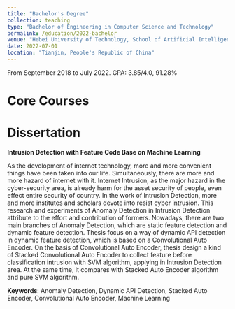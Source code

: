 ```yaml
---
title: "Bachelor's Degree"
collection: teaching
type: "Bachelor of Engineering in Computer Science and Technology"
permalink: /education/2022-bachelor
venue: "Hebei University of Technology, School of Artificial Intelligence"
date: 2022-07-01
location: "Tianjin, People's Republic of China"
---
```


From September 2018 to July 2022. GPA: 3.85/4.0, 91.28%

Core Courses
======

Dissertation
======
**Intrusion Detection with Feature Code Base on Machine Learning**  

As the development of internet technology, more and more convenient
things have been taken into our life. Simultaneously, there are more
and more hazard of internet with it. Internet Intrusion, as the major
hazard in the cyber-security area, is already harm for the asset
security of people, even effect entire security of country. In the
work of Intrusion Detection, more and more institutes and scholars
devote into resist cyber intrusion. This research and experiments of
Anomaly Detection in Intrusion Detection attribute to the effort and
contribution of formers. Nowadays, there are two main branches of
Anomaly Detection, which are static feature detection and dynamic
feature detection. Thesis focus on a way of dynamic API detection in
dynamic feature detection, which is based on a Convolutional Auto
Encoder. On the basis of Convolutional Auto Encoder, thesis design a
kind of Stacked Convolutional Auto Encoder to collect feature before
classification intrusion with SVM algorithm, applying in Intrusion
Detection area. At the same time, it compares with Stacked Auto
Encoder algorithm and pure SVM algorithm.

**Keywords**: Anomaly Detection, Dynamic API Detection, Stacked Auto Encoder, Convolutional Auto Encoder, Machine Learning
